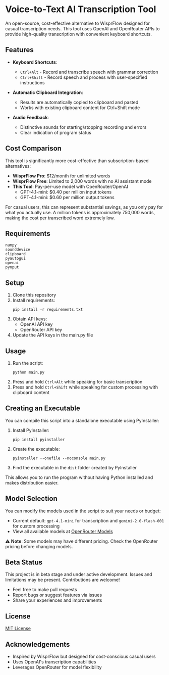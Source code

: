 # Voice-to-Text AI Transcription Tool

An open-source, cost-effective alternative to WisprFlow designed for casual transcription needs. This tool uses OpenAI and OpenRouter APIs to provide high-quality transcription with convenient keyboard shortcuts.

## Features

- **Keyboard Shortcuts**: 
  - `Ctrl+Alt` - Record and transcribe speech with grammar correction
  - `Ctrl+Shift` - Record speech and process with user-specified instructions

- **Automatic Clipboard Integration**:
  - Results are automatically copied to clipboard and pasted
  - Works with existing clipboard content for Ctrl+Shift mode

- **Audio Feedback**:
  - Distinctive sounds for starting/stopping recording and errors
  - Clear indication of program status

## Cost Comparison

This tool is significantly more cost-effective than subscription-based alternatives:

- **WisprFlow Pro**: $12/month for unlimited words
- **WisprFlow Free**: Limited to 2,000 words with no AI assistant mode
- **This Tool**: Pay-per-use model with OpenRouter/OpenAI
  - GPT-4.1-mini: $0.40 per million input tokens
  - GPT-4.1-mini: $0.60 per million output tokens

For casual users, this can represent substantial savings, as you only pay for what you actually use. A million tokens is approximately 750,000 words, making the cost per transcribed word extremely low.

## Requirements

```
numpy
sounddevice
clipboard
pyautogui
openai
pynput
```

## Setup

1. Clone this repository
2. Install requirements:
   ```
   pip install -r requirements.txt
   ```
3. Obtain API keys:
   - OpenAI API key
   - OpenRouter API key
4. Update the API keys in the main.py file

## Usage

1. Run the script:
   ```
   python main.py
   ```
2. Press and hold `Ctrl+Alt` while speaking for basic transcription
3. Press and hold `Ctrl+Shift` while speaking for custom processing with clipboard content

## Creating an Executable

You can compile this script into a standalone executable using PyInstaller:

1. Install PyInstaller:
   ```
   pip install pyinstaller
   ```

2. Create the executable:
   ```
   pyinstaller --onefile --noconsole main.py
   ```

3. Find the executable in the `dist` folder created by PyInstaller

This allows you to run the program without having Python installed and makes distribution easier.

## Model Selection

You can modify the models used in the script to suit your needs or budget:

- Current default: `gpt-4.1-mini` for transcription and `gemini-2.0-flash-001` for custom processing
- View all available models at [OpenRouter Models](https://openrouter.ai/models)

⚠️ **Note**: Some models may have different pricing. Check the OpenRouter pricing before changing models.

## Beta Status

This project is in beta stage and under active development. Issues and limitations may be present. Contributions are welcome!

- Feel free to make pull requests
- Report bugs or suggest features via issues
- Share your experiences and improvements

## License

[MIT License](LICENSE)

## Acknowledgements

- Inspired by WisprFlow but designed for cost-conscious casual users
- Uses OpenAI's transcription capabilities
- Leverages OpenRouter for model flexibility
